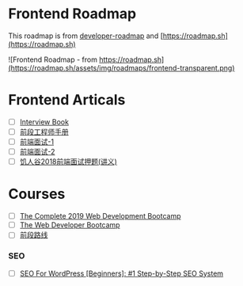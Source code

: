 # Frontend Roadmap
This roadmap is from [developer-roadmap](https://github.com/kamranahmedse/developer-roadmap) and [https://roadmap.sh](https://roadmap.sh)

![Frontend Roadmap - from https://roadmap.sh](https://roadmap.sh/assets/img/roadmaps/frontend-transparent.png)

# Frontend Articals

- [ ] [Interview Book](https://mountain-buzhou.github.io/Interview-Book/guide/)
- [ ] [前段工程师手册](https://leohxj.gitbooks.io/front-end-database/content/html-and-css-basic/index.html)
- [ ] [前端面试-1](https://blog.csdn.net/weixin_38004595/article/details/88310529)
- [ ] [前端面试-2](https://blog.csdn.net/qq_29438877/article/details/96942052)
- [ ] [饥人谷2018前端面试押题(讲义)](https://zhuanlan.zhihu.com/p/34536462)

# Courses

- [ ] [The Complete 2019 Web Development Bootcamp](https://www.udemy.com/course/the-complete-web-development-bootcamp/)
- [ ] [The Web Developer Bootcamp](https://www.udemy.com/the-web-developer-bootcamp/)
- [ ] [前段路线](https://edu.aliyun.com/roadmap/frontend?spm=5176.8764702.aliyun-edu-index-001.7.54e34679SG9sNb)

### SEO
- [ ] [SEO For WordPress [Beginners]: #1 Step-by-Step SEO System](https://www.udemy.com/seo-for-wordpress-tutorial-videos/)

